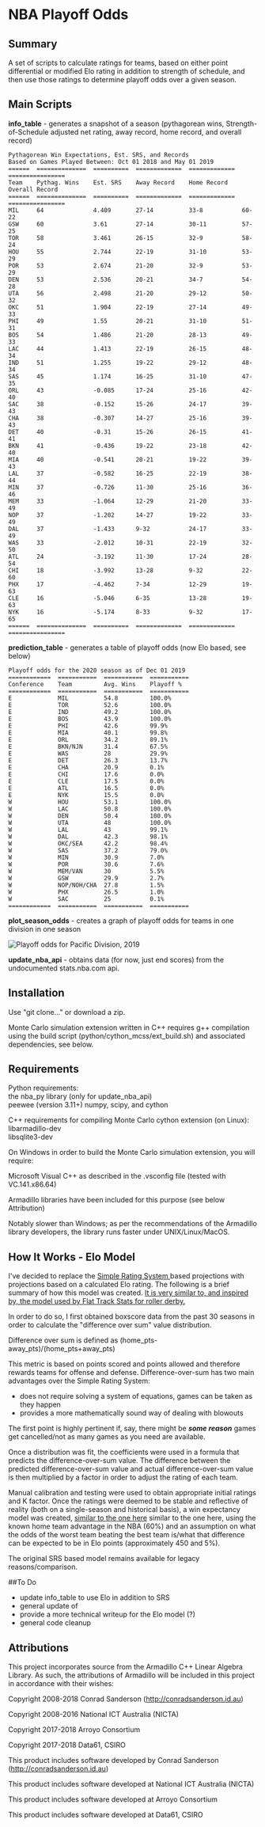 # NBA Playoff Odds




## Summary 
A set of scripts to calculate ratings for teams, based on either point differential or modified Elo rating in addition to strength of schedule, and then use those ratings to determine playoff odds over a given season. 

## Main Scripts
**info_table** - generates a snapshot of a season (pythagorean wins, Strength-of-Schedule adjusted net rating, away record, home record, and overall record)

	Pythagorean Win Expectations, Est. SRS, and Records 
	Based on Games Played Between: Oct 01 2018 and May 01 2019
	======  ==============  ==========  =============  =============  ================
	Team    Pythag. Wins    Est. SRS    Away Record    Home Record    Overall Record
	======  ==============  ==========  =============  =============  ================
	MIL     64              4.409       27-14          33-8           60-22
	GSW     60              3.61        27-14          30-11          57-25
	TOR     58              3.461       26-15          32-9           58-24
	HOU     55              2.744       22-19          31-10          53-29
	POR     53              2.674       21-20          32-9           53-29
	DEN     53              2.536       20-21          34-7           54-28
	UTA     56              2.498       21-20          29-12          50-32
	OKC     51              1.904       22-19          27-14          49-33
	PHI     49              1.55        20-21          31-10          51-31
	BOS     54              1.486       21-20          28-13          49-33
	LAC     44              1.413       22-19          26-15          48-34
	IND     51              1.255       19-22          29-12          48-34
	SAS     45              1.174       16-25          31-10          47-35
	ORL     43              -0.085      17-24          25-16          42-40
	SAC     38              -0.152      15-26          24-17          39-43
	CHA     38              -0.307      14-27          25-16          39-43
	DET     40              -0.31       15-26          26-15          41-41
	BKN     41              -0.436      19-22          23-18          42-40
	MIA     40              -0.541      20-21          19-22          39-43
	LAL     37              -0.582      16-25          22-19          38-44
	MIN     37              -0.726      11-30          25-16          36-46
	MEM     33              -1.064      12-29          21-20          33-49
	NOP     37              -1.202      14-27          19-22          33-49
	DAL     37              -1.433      9-32           24-17          33-49
	WAS     33              -2.012      10-31          22-19          32-50
	ATL     24              -3.192      11-30          17-24          28-54
	CHI     18              -3.992      13-28          9-32           22-60
	PHX     17              -4.462      7-34           12-29          19-63
	CLE     16              -5.046      6-35           13-28          19-63
	NYK     16              -5.174      8-33           9-32           17-65
	======  ==============  ==========  =============  =============  ================

**prediction_table** - generates a table of playoff odds (now Elo based, see below)
	
	Playoff odds for the 2020 season as of Dec 01 2019
	============  ===========  ===========  ===========
	Conference    Team         Avg. Wins    Playoff %
	============  ===========  ===========  ===========
	E             MIL          54.8         100.0%
	E             TOR          52.6         100.0%
	E             IND          49.2         100.0%
	E             BOS          43.9         100.0%
	E             PHI          42.6         99.9%
	E             MIA          40.1         99.8%
	E             ORL          34.2         89.1%
	E             BKN/NJN      31.4         67.5%
	E             WAS          28           29.9%
	E             DET          26.3         13.7%
	E             CHA          20.9         0.1%
	E             CHI          17.6         0.0%
	E             CLE          17.5         0.0%
	E             ATL          16.5         0.0%
	E             NYK          15.5         0.0%
	W             HOU          53.1         100.0%
	W             LAC          50.8         100.0%
	W             DEN          50.4         100.0%
	W             UTA          48           100.0%
	W             LAL          43           99.1%
	W             DAL          42.3         98.1%
	W             OKC/SEA      42.2         98.4%
	W             SAS          37.2         79.0%
	W             MIN          30.9         7.0%
	W             POR          30.6         7.6%
	W             MEM/VAN      30           5.5%
	W             GSW          29.9         2.7%
	W             NOP/NOH/CHA  27.8         1.5%
	W             PHX          26.5         1.0%
	W             SAC          25           0.1%
	============  ===========  ===========  ===========


**plot_season_odds** - creates a graph of playoff odds for teams in one division in one season

![Playoff odds for Pacific Division, 2019](https://raw.githubusercontent.com/martinm43/nba_playoff_odds/master/src/README_example.png) 

**update_nba_api** - obtains data (for now, just end scores) from the undocumented stats.nba.com api.

## Installation

Use "git clone..." or download a zip.

Monte Carlo simulation extension written in C++ requires g++ compilation using the build script (python/cython_mcss/ext_build.sh) and associated dependencies, see below.

## Requirements

Python requirements:  
the nba_py library (only for update_nba_api)  
peewee (version 3.11+)
numpy, scipy, and cython  

C++ requirements for compiling Monte Carlo cython extension (on Linux):  
libarmadillo-dev   
libsqlite3-dev  

On Windows in order to build the Monte Carlo simulation extension, you will require:

Microsoft Visual C++ as described in the .vsconfig file (tested with VC.141.x86.64)

Armadillo libraries have been included for this purpose (see below Attribution)

Notably slower than Windows; as per the recommendations of the Armadillo library developers, 
the library runs faster under UNIX/Linux/MacOS.

## How It Works  - Elo Model
I've decided to replace the [Simple Rating System ](https://www.sports-reference.com/blog/2015/03/srs-calculation-details/)  based projections with projections based on a calculated Elo rating. The following is a brief summary of how this model was created. [It is very similar to, and inspired by, the model used by Flat Track Stats for roller derby.](https://web.archive.org/web/20200930184302/https://flattrackstats.com/about/algorithm/detailed) 

In order to do so, I first obtained boxscore data from the past 30 seasons in order to calculate the "difference over sum" value distribution. 

Difference over sum is defined as (home_pts-away_pts)/(home_pts+away_pts)

This metric is based on points scored and points allowed and therefore rewards teams for offense and defense. Difference-over-sum has two main advantages over the Simple Rating System:

* does not require solving a system of equations, games can be taken as they happen
* provides a more mathematically sound way of dealing with blowouts

The first point is highly pertinent if, say, there might be ***some reason*** games get cancelled/not as many games as you need are available.

Once a distribution was fit, the coefficients were used in a formula that predicts the difference-over-sum value. The difference between the predicted difference-over-sum value and actual difference-over-sum value is then multiplied by a factor in order to adjust the rating of each team.

Manual calibration and testing were used to obtain appropriate initial ratings and K factor. Once the ratings were deemed to be stable and reflective of reality (both on a single-season and historical basis), a win expectancy model was created, [similar to the one here](http://www.eloratings.net/about) similar to the one here, using the known home team advantage in the NBA (60%) and an assumption on what the odds of the worst team beating the best team is/what that difference can be expected to be in Elo points (approximately 450 and 5%).

The original SRS based model remains available for legacy reasons/comparison.

##To Do
* update info_table to use Elo in addition to SRS
* general update of 
* provide a more technical writeup for the Elo model (?)
* general code cleanup

## Attributions
This project incorporates source from the Armadillo C++ Linear Algebra Library.
As such, the attributions of Armadillo will be included in this project in accordance with their wishes:

Copyright 2008-2018 Conrad Sanderson (http://conradsanderson.id.au)

Copyright 2008-2016 National ICT Australia (NICTA)

Copyright 2017-2018 Arroyo Consortium

Copyright 2017-2018 Data61, CSIRO

This product includes software developed by Conrad Sanderson (http://conradsanderson.id.au)

This product includes software developed at National ICT Australia (NICTA)

This product includes software developed at Arroyo Consortium

This product includes software developed at Data61, CSIRO



